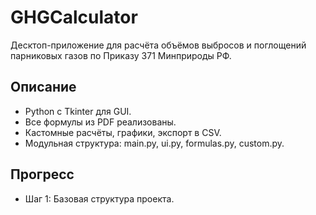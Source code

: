 # GHGCalculator

Десктоп-приложение для расчёта объёмов выбросов и поглощений парниковых газов по Приказу 371 Минприроды РФ.

## Описание
- Python с Tkinter для GUI.
- Все формулы из PDF реализованы.
- Кастомные расчёты, графики, экспорт в CSV.
- Модульная структура: main.py, ui.py, formulas.py, custom.py.

## Прогресс
- Шаг 1: Базовая структура проекта.